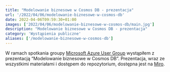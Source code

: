 ```yaml
---
title: "Modelowanie biznesowe w Cosmos DB - prezentacja"
url: '/2022/04/06/modelowanie-biznesowe-w-cosmos-db'
date: 2022-04-06T09:59:30+01:00
images: ['2022/04/06/modelowanie-biznesowe-w-cosmos-db/main.jpg']
description: "Modelowanie biznesowe w Cosmos DB - prezentacja"
category: 'Wystąpienia publiczne'
aliases: ['/modelowanie-biznesowe-w-cosmos-db']
---
```

W ramach spotkania groupy [Microsoft Azure User Group](https://www.meetup.com/Microsoft-Azure-Users-Group-Poland/events/284682303/) wystąpiłem z prezentacją “Modelowanie biznesowe w Cosmos DB”. Prezentacja, wraz ze wszystkimi materiałami i dostępem do repozytorium, dostępna jest na [Miro](https://miro.com/app/board/uXjVO_7AfcY=/).